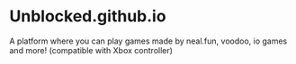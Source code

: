 # Unblocked.github.io
A platform where you can play games made by neal.fun, voodoo, io games and more! (compatible with Xbox controller)
